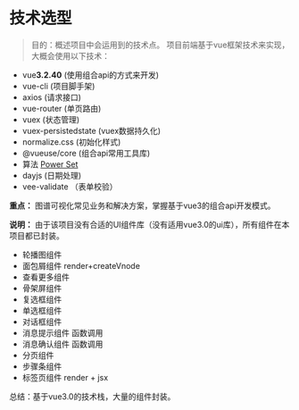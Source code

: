 # 技术选型
> 目的：概述项目中会运用到的技术点。
项目前端基于vue框架技术来实现，大概会使用以下技术：

- vue**3.2.40** (使用组合api的方式来开发)
- vue-cli  (项目脚手架)
- axios (请求接口)
- vue-router (单页路由)
- vuex (状态管理)
- vuex-persistedstate (vuex数据持久化)
- normalize.css (初始化样式)
- @vueuse/core (组合api常用工具库)
- 算法   [Power Set](https://github.com/zhousg/javascript-algorithms/blob/master/src/algorithms/sets/power-set)  
- dayjs (日期处理)
- vee-validate （表单校验）

**重点：** 图谱可视化常见业务和解决方案，掌握基于vue3的组合api开发模式。

**说明：** 由于该项目没有合适的UI组件库（没有适用vue3.0的ui库），所有组件在本项目都已封装。

- 轮播图组件
- 面包屑组件  render+createVnode
- 查看更多组件
- 骨架屏组件
- 复选框组件
- 单选框组件
- 对话框组件
- 消息提示组件  函数调用
- 消息确认组件  函数调用
- 分页组件
- 步骤条组件
- 标签页组件  render + jsx



总结：基于vue3.0的技术栈，大量的组件封装。